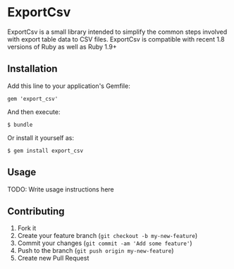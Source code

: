 # ExportCsv

ExportCsv is a small library intended to simplify the common steps involved with export table data to CSV files. ExportCsv is compatible with recent 1.8 versions of Ruby as well as Ruby 1.9+

## Installation

Add this line to your application's Gemfile:

    gem 'export_csv'

And then execute:

    $ bundle

Or install it yourself as:

    $ gem install export_csv

## Usage

TODO: Write usage instructions here

## Contributing

1. Fork it
2. Create your feature branch (`git checkout -b my-new-feature`)
3. Commit your changes (`git commit -am 'Add some feature'`)
4. Push to the branch (`git push origin my-new-feature`)
5. Create new Pull Request
